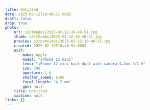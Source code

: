 ```yaml
---
title: Untitled
date: 2025-02-12T18:48:51.000Z
draft: false
drop: true
photo:
    url: s3/images/2025-02-12-10-48-51.jpg
    thumb: s3/thumbs/2025-02-12-10-48-51.jpg
    preview: s3/previews/2025-02-12-10-48-51.jpg
    created: 2025-02-12T18:48:51.000Z
    exif:
        make: Apple
        model: "iPhone 12 mini"
        lens: "iPhone 12 mini back dual wide camera 4.2mm f/1.6"
        iso: 500
        aperture: 1.6
        shutter_speed: 1/60
        focal_length: "4.2 mm"
        gps: null
    title: Untitled
    caption: null
links: []
---
```

